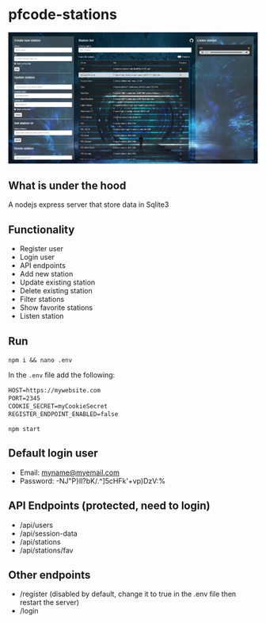 # pfcode-stations

![alt text](./public/img/app/app.jpg "Pfcode Stations")

## What is under the hood

A nodejs express server that store data in Sqlite3

## Functionality

- Register user
- Login user
- API endpoints
- Add new station
- Update existing station
- Delete existing station
- Filter stations
- Show favorite stations
- Listen station

## Run

```shell
npm i && nano .env
```

In the ```.env``` file add the following:

```shell
HOST=https://mywebsite.com
PORT=2345
COOKIE_SECRET=myCookieSecret
REGISTER_ENDPOINT_ENABLED=false
```

```shell
npm start
```

## Default login user

- Email: myname@myemail.com
- Password: -NJ"P}Il?bK/.^]5cHFk'+vp)DzV:%

## API Endpoints (protected, need to login)

- /api/users
- /api/session-data
- /api/stations
- /api/stations/fav

## Other endpoints

- /register (disabled by default, change it to true in the .env file then restart the server)
- /login
